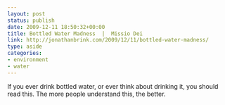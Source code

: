 ```yaml
---
layout: post
status: publish
date: 2009-12-11 18:50:32+00:00
title: Bottled Water Madness  |  Missio Dei
link: http://jonathanbrink.com/2009/12/11/bottled-water-madness/
type: aside
categories:
- environment
- water
---
```


If you ever drink bottled water, or ever think about drinking it, you should read this. The more people understand this, the better.
